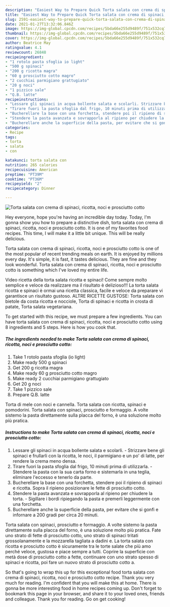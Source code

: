 ```yaml
---
description: "Easiest Way to Prepare Quick Torta salata con crema di spinaci, ricotta, noci e prosciutto cotto"
title: "Easiest Way to Prepare Quick Torta salata con crema di spinaci, ricotta, noci e prosciutto cotto"
slug: 2591-easiest-way-to-prepare-quick-torta-salata-con-crema-di-spinaci-ricotta-noci-e-prosciutto-cotto
date: 2021-01-27T13:32:06.846Z
image: https://img-global.cpcdn.com/recipes/5bda66e255d9489f/751x532cq70/torta-salata-con-crema-di-spinaci-ricotta-noci-e-prosciutto-cotto-recipe-main-photo.jpg
thumbnail: https://img-global.cpcdn.com/recipes/5bda66e255d9489f/751x532cq70/torta-salata-con-crema-di-spinaci-ricotta-noci-e-prosciutto-cotto-recipe-main-photo.jpg
cover: https://img-global.cpcdn.com/recipes/5bda66e255d9489f/751x532cq70/torta-salata-con-crema-di-spinaci-ricotta-noci-e-prosciutto-cotto-recipe-main-photo.jpg
author: Beatrice May
ratingvalue: 4.1
reviewcount: 26848
recipeingredient:
- "1 rotolo pasta sfoglia io light"
- "500 g spinaci"
- "200 g ricotta magra"
- "60 g prosciutto cotto magro"
- "2 cucchiai parmigiano grattugiato"
- "20 g noci"
- "1 pizzico sale"
- "Q.B. latte"
recipeinstructions:
- "Lessare gli spinaci in acqua bollente salata e scolarli. Strizzare bene gli spinaci e frullarli con la ricotta, le noci, il parmigiano e un po&#39; di latte, per rendere la crema meno densa."
- "Tirare fuori la pasta sfoglia dal frigo, 10 minuti prima di utilizzarla. Stendere la pasta con la sua carta forno e sistemarla in una teglia, eliminare l&#39;eccesso e tenerlo da parte."
- "Bucherellare la base con una forchetta, stendere poi il ripieno di spinaci e ricotta. Sopra il ripieno posizionare le fette di prosciutto cotto."
- "Stendere la pasta avanzata e sovrapporla al ripieno per chiudere la torta. Sigillare i bordi ripiegando la pasta e premerli leggermente con una forchetta."
- "Bucherellare anche la superficie della pasta, per evitare che si gonfi e infornare a 200 gradi per circa 20 minuti."
categories:
- Recipe
tags:
- torta
- salata
- con

katakunci: torta salata con 
nutrition: 265 calories
recipecuisine: American
preptime: "PT39M"
cooktime: "PT36M"
recipeyield: "2"
recipecategory: Dinner

---
```



![Torta salata con crema di spinaci, ricotta, noci e prosciutto cotto](https://img-global.cpcdn.com/recipes/5bda66e255d9489f/751x532cq70/torta-salata-con-crema-di-spinaci-ricotta-noci-e-prosciutto-cotto-recipe-main-photo.jpg)

Hey everyone, hope you're having an incredible day today. Today, I'm gonna show you how to prepare a distinctive dish, torta salata con crema di spinaci, ricotta, noci e prosciutto cotto. It is one of my favorites food recipes. This time, I will make it a little bit unique. This will be really delicious.

Torta salata con crema di spinaci, ricotta, noci e prosciutto cotto is one of the most popular of recent trending meals on earth. It is enjoyed by millions every day. It's simple, it is fast, it tastes delicious. They are fine and they look wonderful. Torta salata con crema di spinaci, ricotta, noci e prosciutto cotto is something which I've loved my entire life.

Video ricetta della torta salata ricotta e spinaci! Come sempre molto semplice e veloce da realizzare ma il risultato è delizioso!!! La torta salata ricotta e spinaci è ormai una ricetta classica, facile e veloce da preparare vi garantisce un risultato gustoso. ALTRE RICETTE GUSTOSE: Torta salata con bietole da costa ricotta e nocciole, Torta di spinaci e ricotta in crosta di patate, Torta salata vegetariana.


To get started with this recipe, we must prepare a few ingredients. You can have torta salata con crema di spinaci, ricotta, noci e prosciutto cotto using 8 ingredients and 5 steps. Here is how you cook that.

<!--inarticleads1-->

##### The ingredients needed to make Torta salata con crema di spinaci, ricotta, noci e prosciutto cotto:

1. Take 1 rotolo pasta sfoglia (io light)
1. Make ready 500 g spinaci
1. Get 200 g ricotta magra
1. Make ready 60 g prosciutto cotto magro
1. Make ready 2 cucchiai parmigiano grattugiato
1. Get 20 g noci
1. Take 1 pizzico sale
1. Prepare Q.B. latte


Torta di mele con noci e cannella. Torta salata con ricotta, spinaci e pomodorini. Torta salata con spinaci, prosciutto e formaggio. A volte sistemo la pasta direttamente sulla placca del forno, è una soluzione molto più pratica. 

<!--inarticleads2-->

##### Instructions to make Torta salata con crema di spinaci, ricotta, noci e prosciutto cotto:

1. Lessare gli spinaci in acqua bollente salata e scolarli. - Strizzare bene gli spinaci e frullarli con la ricotta, le noci, il parmigiano e un po&#39; di latte, per rendere la crema meno densa.
1. Tirare fuori la pasta sfoglia dal frigo, 10 minuti prima di utilizzarla. - Stendere la pasta con la sua carta forno e sistemarla in una teglia, eliminare l&#39;eccesso e tenerlo da parte.
1. Bucherellare la base con una forchetta, stendere poi il ripieno di spinaci e ricotta. Sopra il ripieno posizionare le fette di prosciutto cotto.
1. Stendere la pasta avanzata e sovrapporla al ripieno per chiudere la torta. - Sigillare i bordi ripiegando la pasta e premerli leggermente con una forchetta.
1. Bucherellare anche la superficie della pasta, per evitare che si gonfi e infornare a 200 gradi per circa 20 minuti.


Torta salata con spinaci, prosciutto e formaggio. A volte sistemo la pasta direttamente sulla placca del forno, è una soluzione molto più pratica. Fate uno strato di fette di prosciutto cotto, uno strato di spinaci tritati grossolanamente e la mozzarella tagliata a dadini e. La torta salata con ricotta e prosciutto cotto è sicuramente tra le torte salate che più amo perché veloce, gustosa e piace sempre a tutti. Coprire la superficie con metà dose di prosciutto cotto a fette, continuare con uno strato spesso di spinaci e ricotta, poi fare un nuovo strato di prosciutto cotto a. 

So that's going to wrap this up for this exceptional food torta salata con crema di spinaci, ricotta, noci e prosciutto cotto recipe. Thank you very much for reading. I'm confident that you will make this at home. There is gonna be more interesting food in home recipes coming up. Don't forget to bookmark this page in your browser, and share it to your loved ones, friends and colleague. Thank you for reading. Go on get cooking!

